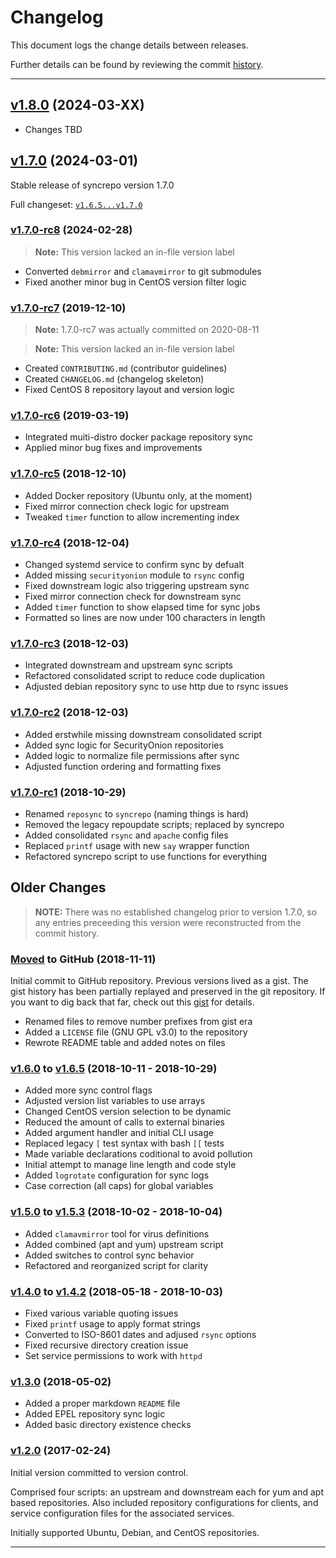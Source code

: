 # Changelog

This document logs the change details between releases.

Further details can be found by reviewing the commit [history].

---

## [v1.8.0] (2024-03-XX)

- Changes TBD

## [v1.7.0] (2024-03-01)

Stable release of syncrepo version 1.7.0

Full changeset: [`v1.6.5...v1.7.0`][v1.7.0]

### [v1.7.0-rc8] (2024-02-28)

> **Note:** This version lacked an in-file version label

- Converted `debmirror` and `clamavmirror` to git submodules
- Fixed another minor bug in CentOS version filter logic

### [v1.7.0-rc7] (2019-12-10)

> **Note:** 1.7.0-rc7 was actually committed on 2020-08-11
<!-- -->
> **Note:** This version lacked an in-file version label

- Created `CONTRIBUTING.md` (contributor guidelines)
- Created `CHANGELOG.md` (changelog skeleton)
- Fixed CentOS 8 repository layout and version logic

### [v1.7.0-rc6] (2019-03-19)

- Integrated muiti-distro docker package repository sync
- Applied minor bug fixes and improvements

### [v1.7.0-rc5] (2018-12-10)

- Added Docker repository (Ubuntu only, at the moment)
- Fixed mirror connection check logic for upstream
- Tweaked `timer` function to allow incrementing index

### [v1.7.0-rc4] (2018-12-04)

- Changed systemd service to confirm sync by defualt
- Added missing `securityonion` module to `rsync` config
- Fixed downstream logic also triggering upstream sync
- Fixed mirror connection check for downstream sync
- Added `timer` function to show elapsed time for sync jobs
- Formatted so lines are now under 100 characters in length

### [v1.7.0-rc3] (2018-12-03)

- Integrated downstream and upstream sync scripts
- Refactored consolidated script to reduce code duplication
- Adjusted debian repository sync to use http due to rsync issues

### [v1.7.0-rc2] (2018-12-03)

- Added erstwhile missing downstream consolidated script
- Added sync logic for SecurityOnion repositories
- Added logic to normalize file permissions after sync
- Adjusted function ordering and formatting fixes

### [v1.7.0-rc1] (2018-10-29)

- Renamed `reposync` to `syncrepo` (naming things is hard)
- Removed the legacy repoupdate scripts; replaced by syncrepo
- Added consolidated `rsync` and `apache` config files
- Replaced `printf` usage with new `say` wrapper function
- Refactored syncrepo script to use functions for everything

## Older Changes

> **NOTE:** There was no established changelog prior to version 1.7.0, so any
> entries preceeding this version were reconstructed from the commit history.

### [Moved] to GitHub (2018-11-11)

Initial commit to GitHub repository. Previous versions lived as a gist. The gist
history has been partially replayed and preserved in the git repository. If you
want to dig back that far, check out this [gist] for details.

- Renamed files to remove number prefixes from gist era
- Added a `LICENSE` file (GNU GPL v3.0) to the repository
- Rewrote README table and added notes on files

### [v1.6.0] to [v1.6.5] (2018-10-11 - 2018-10-29)

- Added more sync control flags
- Adjusted version list variables to use arrays
- Changed CentOS version selection to be dynamic
- Reduced the amount of calls to external binaries
- Added argument handler and initial CLI usage
- Replaced legacy `[` test syntax with bash `[[` tests
- Made variable declarations coditional to avoid pollution
- Initial attempt to manage line length and code style
- Added `logrotate` configuration for sync logs
- Case correction (all caps) for global variables

### [v1.5.0] to [v1.5.3] (2018-10-02 - 2018-10-04)

- Added `clamavmirror` tool for virus definitions
- Added combined (apt and yum) upstream script
- Added switches to control sync behavior
- Refactored and reorganized script for clarity

### [v1.4.0] to [v1.4.2] (2018-05-18 - 2018-10-03)

- Fixed various variable quoting issues
- Fixed `printf` usage to apply format strings
- Converted to ISO-8601 dates and adjused `rsync` options
- Fixed recursive directory creation issue
- Set service permissions to work with `httpd`

### [v1.3.0] (2018-05-02)

- Added a proper markdown `README` file
- Added EPEL repository sync logic
- Added basic directory existence checks

### [v1.2.0] (2017-02-24)

Initial version committed to version control.

Comprised four scripts: an upstream and downstream each for yum and apt based
repositories. Also included repository configurations for clients, and service
configuration files for the associated services.

Initially supported Ubuntu, Debian, and CentOS repositories.

---

[v1.8.0]: https://github.com/AfroThundr3007730/syncrepo/tree/dev
[v1.7.0]: https://github.com/AfroThundr3007730/syncrepo/compare/v1.6.5...v1.7.0
[v1.7.0-rc8]: https://github.com/AfroThundr3007730/syncrepo/compare/3b10c69...4464568
[v1.7.0-rc7]: https://github.com/AfroThundr3007730/syncrepo/compare/d824990...3b10c69
[v1.7.0-rc6]: https://github.com/AfroThundr3007730/syncrepo/commit/d824990
[v1.7.0-rc5]: https://github.com/AfroThundr3007730/syncrepo/commit/db152af
[v1.7.0-rc4]: https://github.com/AfroThundr3007730/syncrepo/commit/f87446c
[v1.7.0-rc3]: https://github.com/AfroThundr3007730/syncrepo/commit/b8259cc
[v1.7.0-rc2]: https://github.com/AfroThundr3007730/syncrepo/commit/51ffb82
[v1.7.0-rc1]: https://github.com/AfroThundr3007730/syncrepo/commit/4bddf27
[moved]: https://github.com/AfroThundr3007730/syncrepo/compare/9588205...4bddf27
[v1.6.5]: https://github.com/AfroThundr3007730/syncrepo/compare/a5d28c5...9588205
[v1.6.0]: https://github.com/AfroThundr3007730/syncrepo/compare/65a4867...a5d28c5
[v1.5.3]: https://github.com/AfroThundr3007730/syncrepo/compare/347423d...65a4867
[v1.5.0]: https://github.com/AfroThundr3007730/syncrepo/compare/b35fda6...347423d
[v1.4.2]: https://github.com/AfroThundr3007730/syncrepo/compare/47e4e50...b35fda6
[v1.4.0]: https://github.com/AfroThundr3007730/syncrepo/compare/295dece...47e4e50
[v1.3.0]: https://github.com/AfroThundr3007730/syncrepo/compare/8642c56...295dece
[v1.2.0]: https://github.com/AfroThundr3007730/syncrepo/commit/8642c56
[history]: https://github.com/AfroThundr3007730/syncrepo/commits/master/
[gist]: https://gist.github.com/AfroThundr3007730/d813dc149b2407cf53936915e98659af
